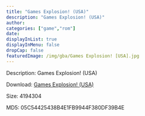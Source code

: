 ```yaml
---
title: "Games Explosion! (USA)"
description: "Games Explosion! (USA)"
author: 
categories: ["game","rom"]
date: 
displayInList: true
displayInMenu: false
dropCap: false
featuredImage: /img/gba/Games Explosion! [USA].jpg
---
```


Description: Games Explosion! (USA)

Download: <a style="text-decoration:underline;" href="https://mega.nz/#!bWZwUaJJ!DevZytAfLzVY9GiH_enhmxqAaHtNS6Y9ePFbadKHi6Q" target = "_blank" rel = "nofollow" > Games Explosion! (USA)</a>

Size: 4194304

MD5: 05C54425438B4E1FB9944F380DF39B4E


